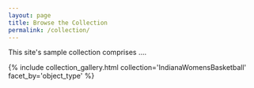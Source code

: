 ```yaml
---
layout: page
title: Browse the Collection
permalink: /collection/
---
```


This site's sample collection comprises ....


{% include collection_gallery.html collection='IndianaWomensBasketball' facet_by='object_type' %}
